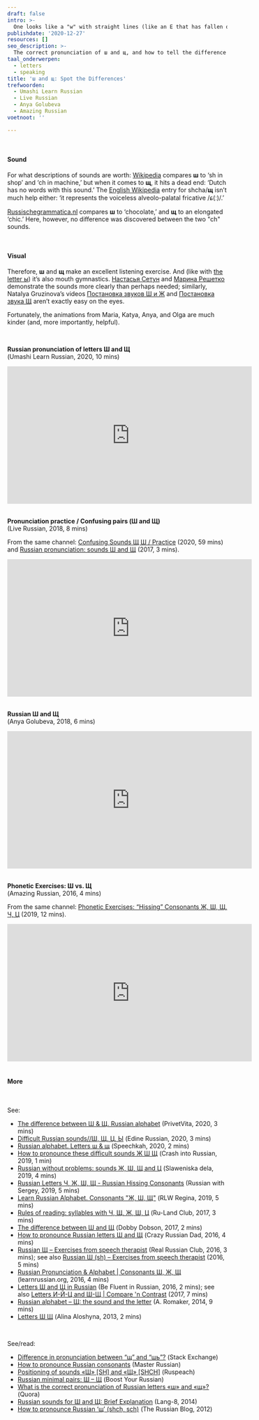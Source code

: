 ```yaml
---
draft: false
intro: >-
  One looks like a "w" with straight lines (like an E that has fallen over), and the other is similar but with a tail or hook. Or something like that. Not only do **ш** and **щ** look similar, but their sounds are also close. So close that distinguishing them isn’t easy.
publishdate: '2020-12-27'
resources: []
seo_description: >-
  The correct pronunciation of ш and щ, and how to tell the difference between them. Explained and demonstrated in 4 videos, with links to more.
taal_onderwerpen:
  - letters
  - speaking
title: 'ш and щ: Spot the Differences'
trefwoorden:
  - Umashi Learn Russian
  - Live Russian
  - Anya Golubeva
  - Amazing Russian
voetnoot: ''

---
```


<br/>

#### Sound

For what descriptions of sounds are worth: [Wikipedia](https://nl.wikipedia.org/wiki/Russisch_alfabet) compares **ш** to ‘sh in shop’ and ‘ch in machine,’ but when it comes to **щ**, it hits a dead end: ‘Dutch has no words with this sound.’ The [English Wikipedia](https://en.wikipedia.org/wiki/Shcha) entry for shcha/**щ** isn’t much help either: ‘it represents the voiceless alveolo-palatal fricative /ɕ(ː)/.’

[Russischegrammatica.nl](http://www.russischegrammatica.nl/wp-content/uploads/2012/04/klankspellingsysteem4.png) compares **ш** to ‘chocolate,’ and **щ** to an elongated ‘chic.’ Here, however, no difference was discovered between the two "ch" sounds.

<br/>

#### Visual

Therefore, **ш** and **щ** make an excellent listening exercise. And (like with [the letter ы](https://rusland1.nl/en/taal/20200826-de-letter-bi/)) it’s also mouth gymnastics. [Настасья Сетун](https://youtu.be/ysc-1QMAkDA) and [Марина Решетко](https://youtu.be/QdX868dMuEg) demonstrate the sounds more clearly than perhaps needed; similarly, Natalya Gruzinova’s videos [Постановка звуков Ш и Ж](https://youtu.be/KIFBaP5GBUE) and [Постановка звука Щ](https://youtu.be/glI-EF9-NZQ) aren’t exactly easy on the eyes.

Fortunately, the animations from Maria, Katya, Anya, and Olga are much kinder (and, more importantly, helpful).

<br/>

**Russian pronunciation of letters Ш and Щ**<br/>(Umashi Learn Russian, 2020, 10 mins)

<iframe width="560" height="315" src="https://www.youtube.com/embed/caUZkWoNf-Q" frameborder="0" allow="accelerometer; autoplay; clipboard-write; encrypted-media; gyroscope; picture-in-picture" allowfullscreen></iframe>

<br/>

<br/>

**Pronunciation practice / Confusing pairs (Ш and Щ)**<br/>(Live Russian, 2018, 8 mins)

From the same channel: [Confusing Sounds Щ Ш / Practice](https://youtu.be/fjfFh2AMR0E) (2020, 59 mins) and [Russian pronunciation: sounds Ш and Щ](https://www.youtube.com/watch?v=qlqkVuB720c) (2017, 3 mins).

<iframe width="560" height="315" src="https://www.youtube.com/embed/mDn0TKUis2M" frameborder="0" allow="accelerometer; autoplay; clipboard-write; encrypted-media; gyroscope; picture-in-picture" allowfullscreen></iframe>

<br/>

<br/>

**Russian Ш and Щ**<br/>(Anya Golubeva, 2018, 6 mins)

<iframe width="560" height="315" src="https://www.youtube.com/embed/1rJyDzDj3cY" frameborder="0" allow="accelerometer; autoplay; clipboard-write; encrypted-media; gyroscope; picture-in-picture" allowfullscreen></iframe>

<br/>

<br/>

**Phonetic Exercises: Ш vs. Щ**<br/>(Amazing Russian, 2016, 4 mins)

From the same channel: [Phonetic Exercises: “Hissing” Consonants Ж, Ш, Щ, Ч, Ц](https://youtu.be/qe_pACnLXhg) (2019, 12 mins).

<iframe width="560" height="315" src="https://www.youtube.com/embed/xKjkVZRiNoc" frameborder="0" allow="accelerometer; autoplay; clipboard-write; encrypted-media; gyroscope; picture-in-picture" allowfullscreen></iframe>

<br/>

<br/>

#### More

<br/>

See:

- [The difference between Ш & Щ. Russian alphabet](https://youtu.be/ozx5FsD5L3U) (PrivetVita, 2020, 3 mins)
- [Difficult Russian sounds//Ш, Щ, Ц, Ы](https://youtu.be/GuCry1tNry4) (Edine Russian, 2020, 3 mins)
- [Russian alphabet. Letters ш & щ](https://youtu.be/JWVuc7-GUvw) (Speechkah, 2020, 2 mins)
- [How to pronounce these difficult sounds Ж Ш Щ](https://youtu.be/xGBaX34lfN8) (Crash into Russian, 2019, 1 min)
- [Russian without problems: sounds Ж, Ш, Щ and Ц](https://youtu.be/pdUZewB5ksI) (Slaweniska dela, 2019, 4 mins)
- [Russian Letters Ч, Ж, Ш, Щ - Russian Hissing Consonants](https://youtu.be/m1waG1KkFWE) (Russian with Sergey, 2019, 5 mins)
- [Learn Russian Alphabet. Consonants "Ж, Ш, Щ"](https://youtu.be/OMfCxFrQdS4) (RLW Regina, 2019, 5 mins)
- [Rules of reading: syllables with Ч, Щ, Ж, Ш, Ц](https://youtu.be/qLmzoZNilyw) (Ru-Land Club, 2017, 3 mins)
- [The difference between Ш and Щ](https://www.youtube.com/watch?v=-MImLdCg5h8) (Dobby Dobson, 2017, 2 mins)
- [How to pronounce Russian letters Ш and Щ](https://www.youtube.com/watch?v=8SatLeUkHnw) (Crazy Russian Dad, 2016, 4 mins)
- [Russian Щ – Exercises from speech therapist](https://www.youtube.com/watch?v=ZqghdqzQs_A) (Real Russian Club, 2016, 3 mins); see also [Russian Ш (sh) – Exercises from speech therapist](https://www.youtube.com/watch?v=o85Gg2ctF0E) (2016, 5 mins)
- [Russian Pronunciation & Alphabet | Consonants Ш, Ж, Щ](https://youtu.be/wVYUqutee4A) (learnrussian.org, 2016, 4 mins)
- [Letters Ш and Щ in Russian](https://www.youtube.com/watch?v=-uQfhYZ9YiI) (Be Fluent in Russian, 2016, 2 mins); see also [Letters И-Й-Ц and Ш-Щ | Compare 'n Contrast](https://youtu.be/Rle6lgr5_7Y) (2017, 7 mins)
- [Russian alphabet – Щ: the sound and the letter](https://youtu.be/ClELyKZYSPE) (A. Romaker, 2014, 9 mins)
- [Letters Ш Щ](https://youtu.be/RcgUYYoEloA) (Alina Aloshyna, 2013, 2 mins)

<br/>

See/read:

- [Difference in pronunciation between “щ” and “шь”?](https://russian.stackexchange.com/questions/1719/difference-in-pronunciation-between-щ-and-шь) (Stack Exchange)
- [How to pronounce Russian consonants](http://masterrussian.com/aa081201b.shtml#sh) (Master Russian)
- [Positioning of sounds «Ш» [SH] and «Щ» [SHCH]](https://www.ruspeach.com/en/learning/13485/) (Ruspeach)
- [Russian minimal pairs: Ш – Щ](https://www.boostyourrussian.com/russian-minimal-pairs-18/) (Boost Your Russian)
- [What is the correct pronunciation of Russian letters «ш» and «щ»?](https://www.quora.com/What-is-the-correct-pronounciation-of-Russian-letters-%D1%88-and-%D1%89) (Quora)
- [Russian sounds for Ш and Щ: Brief Explanation](https://lang-8.com/eugeniavlasova/journals/267768421703504242941571228812068194400) (Lang-8, 2014)
- [How to pronounce Russian ‘щ’ (shch, sch)](https://therussianblog.wordpress.com/2012/07/08/how-to-pronounce-russian-%D1%89-shch-sch/) (The Russian Blog, 2012)
